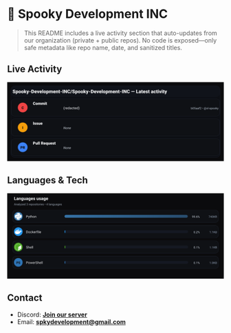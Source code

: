 # 👻 Spooky Development INC

> This README includes a live activity section that auto-updates from our organization (private + public repos). No code is exposed—only safe metadata like repo name, date, and sanitized titles.

## Live Activity
![Repo Snapshot](./assets/repo-snapshot.svg?v=6df8a9cf40)

## Languages & Tech
![Languages Usage](./assets/languages.svg?v=ffc520f632)

## Contact
- Discord: **[Join our server](https://discord.gg/XYspZgEEJb)**
- Email: **spkydevelopment@gmail.com**
